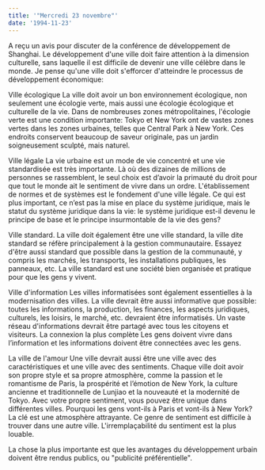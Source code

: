 ```yaml
---
title: '"Mercredi 23 novembre"'
date: '1994-11-23'
---
```


A reçu un avis pour discuter de la conférence de développement de Shanghai. Le développement d'une ville doit faire attention à la dimension culturelle, sans laquelle il est difficile de devenir une ville célèbre dans le monde. Je pense qu'une ville doit s'efforcer d'atteindre le processus de développement économique:

Ville écologique La ville doit avoir un bon environnement écologique, non seulement une écologie verte, mais aussi une écologie écologique et culturelle de la vie. Dans de nombreuses zones métropolitaines, l'écologie verte est une condition importante: Tokyo et New York ont ​​de vastes zones vertes dans les zones urbaines, telles que Central Park à New York. Ces endroits conservent beaucoup de saveur originale, pas un jardin soigneusement sculpté, mais naturel.

Ville légale La vie urbaine est un mode de vie concentré et une vie standardisée est très importante. Là où des dizaines de millions de personnes se rassemblent, le seul choix est d’avoir la primauté du droit pour que tout le monde ait le sentiment de vivre dans un ordre. L'établissement de normes et de systèmes est le fondement d'une ville légale. Ce qui est plus important, ce n’est pas la mise en place du système juridique, mais le statut du système juridique dans la vie: le système juridique est-il devenu le principe de base et le principe insurmontable de la vie des gens?

Ville standard. La ville doit également être une ville standard, la ville dite standard se réfère principalement à la gestion communautaire. Essayez d'être aussi standard que possible dans la gestion de la communauté, y compris les marchés, les transports, les installations publiques, les panneaux, etc. La ville standard est une société bien organisée et pratique pour que les gens y vivent.

Ville d'information Les villes informatisées sont également essentielles à la modernisation des villes. La ville devrait être aussi informative que possible: toutes les informations, la production, les finances, les aspects juridiques, culturels, les loisirs, le marché, etc. devraient être informatisés. Un vaste réseau d'informations devrait être partagé avec tous les citoyens et visiteurs. La connexion la plus complète Les gens doivent vivre dans l’information et les informations doivent être connectées avec les gens.

La ville de l'amour Une ville devrait aussi être une ville avec des caractéristiques et une ville avec des sentiments. Chaque ville doit avoir son propre style et sa propre atmosphère, comme la passion et le romantisme de Paris, la prospérité et l’émotion de New York, la culture ancienne et traditionnelle de Lunjiao et la nouveauté et la modernité de Tokyo. Avec votre propre sentiment, vous pouvez être unique dans différentes villes. Pourquoi les gens vont-ils à Paris et vont-ils à New York? La clé est une atmosphère attrayante. Ce genre de sentiment est difficile à trouver dans une autre ville. L'irremplaçabilité du sentiment est la plus louable.

La chose la plus importante est que les avantages du développement urbain doivent être rendus publics, ou "publicité préférentielle".

